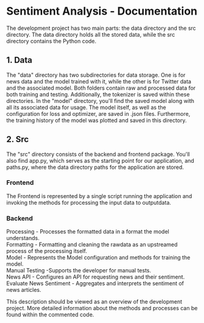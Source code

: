 # Sentiment Analysis - Documentation
The development project has two main parts: the data directory and the src directory. The data directory holds all the stored data, while the src directory contains the Python code.

## 1. Data
The "data" directory has two subdirectories for data storage. One is for news data and the model trained with it, while the other is for Twitter data and the associated model. Both folders contain raw and processed data for both training and testing. Additionally, the tokenizer is saved within these directories.
In the "model" directory, you'll find the saved model along with all its associated data for usage. The model itself, as well as the configuration for loss and optimizer, are saved in .json files. Furthermore, the training history of the model was plotted and saved in this directory.

## 2. Src
The "src" directory consists of the backend and frontend package. You'll also find app.py, which serves as the starting point for our application, and paths.py, where the data directory paths for the application are stored.
### Frontend
The Frontend is represented by a single script running the application and invoking the methods for processing the input data to outputdata.
### Backend
Processing - Processes the formatted data in a format the model understands.  
Formatting - Formatting and cleaning the rawdata as an upstreamed process of the processing itself.  
Model - Represents the Model configuration and methods for training the model.  
Manual Testing -Supports the developer for manual tests.  
News API - Configures an API for requesting news and their sentiment.  
Evaluate News Sentiment - Aggregates and interprets the sentiment of news articles.

This description should be viewed as an overview of the development project. More detailed information about the methods and processes can be found within the commented code.
